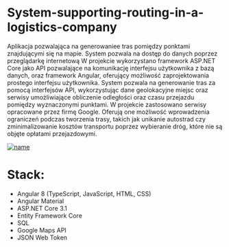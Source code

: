 # System-supporting-routing-in-a-logistics-company

Aplikacja pozwalająca na generowaniee tras pomiędzy ponktami znajdującymi się na mapie. 
System pozwala na dostęp do danych poprzez przeglądarkę internetową W
projekcie wykorzystano framework ASP.NET Core jako API pozwalające na
komunikację interfejsu użytkownika z bazą danych, oraz framework Angular,
oferujący możliwość zaprojektowania prostego interfejsu użytkownika.
System pozwala na generowanie tras za pomocą
interfejsów API, wykorzystując dane geolokacyjne miejsc oraz serwisy
umożliwiające obliczenie odległości oraz czasu przejazdu pomiędzy wyznaczonymi
punktami. W projekcie zastosowano serwisy opracowane przez firmę Google. Oferują one
możliwość wprowadzenia ograniczeń podczas tworzenia trasy, takich jak unikanie
autostrad czy zminimalizowanie kosztów transportu poprzez wybieranie dróg, które
nie są objęte opłatami przejazdowymi.


[![name](https://user-images.githubusercontent.com/34576225/119160700-d0eccb80-ba58-11eb-97b3-2ac71eb5ebf9.png)](https://www.youtube.com/embed/aV4NueWoJkM)

# Stack:
- Angular 8 (TypeScript, JavaScript, HTML, CSS)
- Angular Material
- ASP.NET Core 3.1
- Entity Framework Core
- SQL
- Google Maps API
- JSON Web Token
